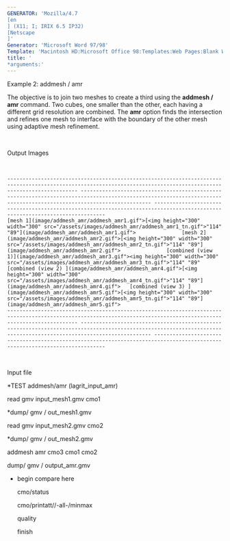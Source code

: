 ```yaml
---
GENERATOR: 'Mozilla/4.7 
[en
] (X11; I; IRIX 6.5 IP32) 
[Netscape
]'
Generator: 'Microsoft Word 97/98'
Template: 'Macintosh HD:Microsoft Office 98:Templates:Web Pages:Blank Web Page'
title: '
*arguments:'
---
```


 Example 2: addmesh / amr

  The objective is to join two meshes to create a third using the
  **addmesh / amr** command.
  Two cubes, one smaller than the other, each having a different grid
  resolution are combined. The **amr** option finds the intersection
  and refines one mesh to interface with the boundary of the other
  mesh using adaptive mesh refinement.

   
 
  Output Images

   
 
    ------------------------------------------------------------------------------------------------------------------------------------------------------------------- ------------------------------------------------------------------------------------------------------------------------------------------------------------------- ----------------------------------------------------------------------------------------------------------------------------
    [mesh 1](image/addmesh_amr/addmesh_amr1.gif">[<img height="300" width="300" src="/assets/images/addmesh_amr/addmesh_amr1_tn.gif">"114" "89"](image/addmesh_amr/addmesh_amr1.gif">               [mesh 2](image/addmesh_amr/addmesh_amr2.gif">[<img height="300" width="300" src="/assets/images/addmesh_amr/addmesh_amr2_tn.gif">"114" "89"](image/addmesh_amr/addmesh_amr2.gif">               [combined (view 1)](image/addmesh_amr/addmesh_amr3.gif"><img height="300" width="300" src="/assets/images/addmesh_amr/addmesh_amr3_tn.gif">"114" "89"
    [combined (view 2) ](image/addmesh_amr/addmesh_amr4.gif">[<img height="300" width="300" src="/assets/images/addmesh_amr/addmesh_amr4_tn.gif">"114" "89"](image/addmesh_amr/addmesh_amr4.gif">   [combined (view 3) ](image/addmesh_amr/addmesh_amr5.gif">[<img height="300" width="300" src="/assets/images/addmesh_amr/addmesh_amr5_tn.gif">"114" "89"](image/addmesh_amr/addmesh_amr5.gif">   
    ------------------------------------------------------------------------------------------------------------------------------------------------------------------- ------------------------------------------------------------------------------------------------------------------------------------------------------------------- ----------------------------------------------------------------------------------------------------------------------------
 
  

   
 
  Input file

  
*TEST addmesh/amr (lagrit\_input\_amr)

  read gmv input\_mesh1.gmv cmo1

  
*dump/ gmv / out\_mesh1.gmv

  read gmv input\_mesh2.gmv cmo2

  
*dump/ gmv / out\_mesh2.gmv

  addmesh amr cmo3 cmo1 cmo2

  dump/ gmv / output\_amr.gmv

  
* begin compare here

  cmo/status

  cmo/printatt//-all-/minmax

  quality

  finish

